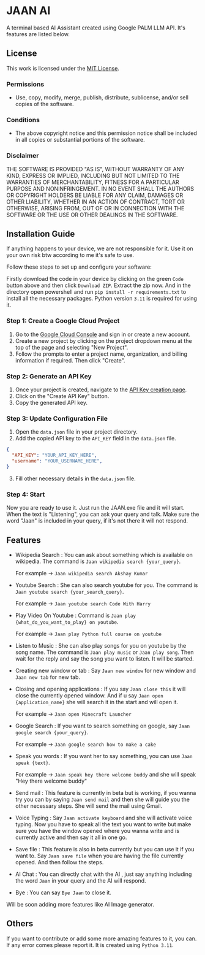 # JAAN AI

A terminal based AI Assistant created using Google PALM LLM API.
It's features are listed below.

## License

This work is licensed under the [MIT License](https://opensource.org/licenses/MIT).

### Permissions
- Use, copy, modify, merge, publish, distribute, sublicense, and/or sell copies of the software.

### Conditions
- The above copyright notice and this permission notice shall be included in all copies or substantial portions of the software.

### Disclaimer
THE SOFTWARE IS PROVIDED "AS IS", WITHOUT WARRANTY OF ANY KIND, EXPRESS OR IMPLIED, INCLUDING BUT NOT LIMITED TO THE WARRANTIES OF MERCHANTABILITY, FITNESS FOR A PARTICULAR PURPOSE AND NONINFRINGEMENT. IN NO EVENT SHALL THE AUTHORS OR COPYRIGHT HOLDERS BE LIABLE FOR ANY CLAIM, DAMAGES OR OTHER LIABILITY, WHETHER IN AN ACTION OF CONTRACT, TORT OR OTHERWISE, ARISING FROM, OUT OF OR IN CONNECTION WITH THE SOFTWARE OR THE USE OR OTHER DEALINGS IN THE SOFTWARE.


## Installation Guide

If anything happens to your device, we are not responsible for it. Use it on your own risk btw according to me it's safe to use.

Follow these steps to set up and configure your software:

Firstly download the code in your device by clicking on the green `Code` button above and then click `Download ZIP`. Extract the zip now.
And in the directory open powershell and run `pip install -r requirements.txt` to install all the necessary packages. Python version `3.11` is required for using it.

### Step 1: Create a Google Cloud Project

1. Go to the [Google Cloud Console](https://console.cloud.google.com/) and sign in or create a new account.
2. Create a new project by clicking on the project dropdown menu at the top of the page and selecting "New Project".
3. Follow the prompts to enter a project name, organization, and billing information if required. Then click "Create".

### Step 2: Generate an API Key

1. Once your project is created, navigate to the [API Key creation page](https://aistudio.google.com/app/apikey).
2. Click on the "Create API Key" button.
3. Copy the generated API key.

### Step 3: Update Configuration File

1. Open the `data.json` file in your project directory.
2. Add the copied API key to the `API_KEY` field in the `data.json` file.

```json
{
  "API_KEY": "YOUR_API_KEY_HERE",
  "username": "YOUR_USERNAME_HERE",
}
```

3. Fill other necessary details in the `data.json` file.

### Step 4: Start

Now you are ready to use it. Just run the JAAN.exe file and it will start. When the text is "Listening", you can ask your query and talk. Make sure the word "Jaan" is included in your query, if it's not there it will not respond.

## Features

- Wikipedia Search : You can ask about something which is available on wikipedia. The command is `Jaan wikipedia search {your_query}`.

  For example -> `Jaan wikipedia search Akshay Kumar`

- Youtube Search : She can also search youtube for you. The command is `Jaan youtube search {your_search_query}`.

  For example -> `Jaan youtube search Code With Harry`

- Play Video On Youtube : Command is `Jaan play {what_do_you_want_to_play} on youtube`.

  For example -> `Jaan play Python full course on youtube`

- Listen to Music : She can also play songs for you on youtube by the song name. The command is `Jaan play music` or `Jaan play song`. Then wait for the reply and say the song you want to listen. It will be started.

- Creating new window or tab : Say `Jaan new window` for new window and `Jaan new tab` for new tab.

- Closing and opening applications : If you say `Jaan close this` it will close the currently opened window. And if u say `Jaan open {application_name}` she will search it in the start and will open it.

  For example -> `Jaan open Minecraft Launcher`

- Google Search : If you want to search something on google, say `Jaan google search {your_query}`.

  For example -> `Jaan google search how to make a cake`

- Speak you words : If you want her to say something, you can use `Jaan speak {text}`.

  For example -> `Jaan speak hey there welcome buddy` and she will speak "Hey there welcome buddy"

- Send mail : This feature is currently in beta but is working, if you wanna try you can by saying `Jaan send mail` and then she will guide you the other necessary steps. She will send the mail using Gmail.

- Voice Typing : Say `Jaan activate keyboard` and she will activate voice typing. Now you have to speak all the text you want to write but make sure you have the window opened where you wanna write and is currently active and then say it all in one go.

- Save file : This feature is also in beta currently but you can use it if you want to. Say `Jaan save file` when you are having the file currently opened. And then follow the steps.

- AI Chat : You can directly chat with the AI , just say anything including the word `Jaan` in your query and the AI will respond.

- Bye : You can say `Bye Jaan` to close it.

Will be soon adding more features like AI Image generator.


## Others
If you want to contribute or add some more amazing features to it, you can. If any error comes please report it. It is created using `Python 3.11`.
